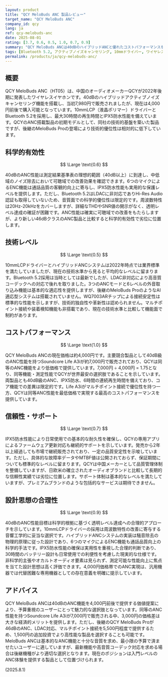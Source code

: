 ```yaml
---
layout: product
title: "QCY MeloBuds ANC 製品レビュー"
target_name: "QCY MeloBuds ANC"
company_id: qcy
lang: ja
ref: qcy-melobuds-anc
date: 2025-08-01
rating: [3.7, 0.6, 0.5, 1.0, 0.7, 0.9]
summary: "QCY MeloBuds ANCは40dBのハイブリッドANCと優れたコストパフォーマンスを実現するも、技術的な革新性に欠け、より高性能な後継機種の存在により相対的な魅力が低下。"
tags: [Bluetooth 5.2, アクティブノイズキャンセリング, 10mmドライバー, ワイヤレスイヤホン]
permalink: /products/ja/qcy-melobuds-anc/
---
```

## 概要

QCY MeloBuds ANC（HT05）は、中国のオーディオメーカーQCYが2022年後期に発表したワイヤレスイヤホンです。40dBのハイブリッドアクティブノイズキャンセリング機能を搭載し、当初7,980円で販売されましたが、現在は4,000円前後で購入可能となっています。10mmLCP（液晶ポリマー）ドライバーとBluetooth 5.2を採用し、最大30時間の再生時間とIPX5防水性能を備えています。QCYのANC搭載製品の初期モデルとして、同社の技術的基盤を築いた製品ですが、後継のMeloBuds Proの登場により技術的優位性は相対的に低下しています。

## 科学的有効性

$$ \Large \text{0.6} $$

40dBのANC性能は測定結果基準表の理想的範囲（40dB以上）に到達し、中低域のノイズ除去において可聴域での改善効果を確認できます。6つのマイクによるENC機能は通話品質の客観的向上に寄与し、IPX5防水性能も実用的な保護レベルを提供します。ただし、Bluetooth 5.2はLDACに非対応でありHi-Res Audio認証も取得していないため、音質面での科学的優位性は限定的です。周波数特性は20Hz-20kHzをカバーしますが、詳細なTHDやSNR値の開示がなく、透明レベル達成の確証が困難です。ANC性能は確実に可聴域での改善をもたらしますが、より新しい46dBクラスのANC製品と比較すると科学的有効性で劣位に位置します。

## 技術レベル

$$ \Large \text{0.5} $$

10mmLCPドライバーとハイブリッドANCシステムは2022年時点では業界標準を満たしていましたが、現在の技術水準から見ると平均的なレベルに留まります。Bluetooth 5.2採用は当時としては最新でしたが、LDAC非対応により高音質コーデックへの対応で後れを取りました。3つのANCモードと6レベルの外音取り込み機能は基本的な適応性を提供しますが、後継のMeloBuds ProのようなAI適応型システムは搭載されていません。WQ7003ARチップによる接続安定性は標準的な性能を示しますが、技術的独自性や革新性は認められません。マルチポイント接続や装着検知機能も非搭載であり、現在の技術水準と比較して機能面で制約があります。

## コストパフォーマンス

$$ \Large \text{1.0} $$

QCY MeloBuds ANCの現在価格は約4,000円です。主要競合製品として40dB級のANC性能を持つSoundcore Life A3iが約7,000円で販売されており、QCYは同等のANC機能をより低価格で提供しています。7,000円 ÷ 4,000円 = 1.75となり、同等機能・測定性能でQCYが世界最安の選択肢であることを示しています。両製品とも40dB級のANC、IPX5防水、6時間の連続再生時間を備えており、コア機能での差異は限定的です。Life A3iがマルチポイント接続で優位性を持つ一方、QCYは同等ANC性能を最低価格で実現する最高のコストパフォーマンスを提供しています。

## 信頼性・サポート

$$ \Large \text{0.7} $$

IPX5防水性能により日常使用での基本的な耐久性を確保し、QCYの専用アプリによるファームウェア更新対応も継続的サポートを示しています。発売から2年以上経過しても市場で継続販売されており、一定の品質安定性を示唆しています。ただし、具体的な故障率データやMTBF値は公開されておらず、保証期間についても標準的なレベルに留まります。QCYは中国メーカーとして品質管理体制を整備していますが、日欧米の確立されたオーディオブランドと比較して長期的な信頼性実績では劣位に位置します。サポート体制は基本的なレベルを満たしていますが、プレミアムブランドのような包括的なサービスは期待できません。

## 設計思想の合理性

$$ \Large \text{0.9} $$

40dBのANC性能目標は科学的根拠に基づく透明レベル達成への合理的アプローチを示しています。10mmLCPドライバーの採用は周波数特性の改善に寄与する音響工学的に妥当な選択です。ハイブリッドANCシステムの実装は騒音除去の物理的原理に従った設計であり、6つのマイクによるENC機能も通話品質向上の科学的手法です。IPX5防水性能の確保は実用性を重視した合理的判断であり、30時間のバッテリー設計も日常使用での利便性を考慮した現実的な仕様です。非科学的主張やオカルトオーディオ要素は見られず、測定可能な性能向上に焦点を当てた設計思想は高く評価できます。4,000円価格帯でのANC実現は、汎用機器では代替困難な専用機器としての存在意義を明確に提示しています。

## アドバイス

QCY MeloBuds ANCは40dBのANC機能を4,000円前後で提供する価値提案により、予算重視のユーザーにとって魅力的な選択肢となっています。同等のANC性能を持つSoundcore Life A3iが7,000円で販売される中、3,000円の価格差は大きな経済的メリットを提供します。ただし、後継のQCY MeloBuds Proが46dBのANC、LDAC対応、マルチポイント接続を5,500円程度で提供するため、1,500円の追加投資でより高性能な製品を選択することも可能です。MeloBuds ANCは基本的なANC機能と十分な音質を求め、最小限の予算で済ませたいユーザーに適していますが、最新機能や高音質コーデック対応を求める場合は後継機種がより適切な選択となります。現在のポジションは入門レベルのANC体験を提供する製品として位置づけられます。

(2025.8.1)